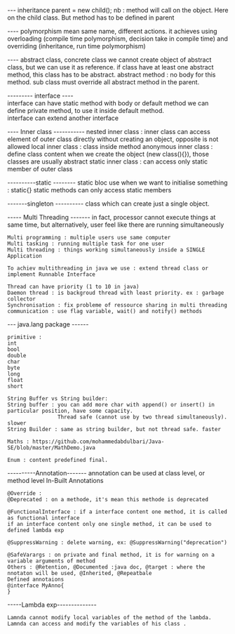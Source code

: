 --- inheritance
parent = new child();
nb : method will call on the object. Here on the child class. But method has to be defined in parent

---- polymorphism
    mean same name, different actions.
    it achieves using overloading (compile time polymorphism, decision take in compile time) 
    and overriding (inheritance, run time polymorphism)

---- abstract class, concrete class
    we cannot create object of abstract class, but we can use it as reference.
    if class have at least one abstract method, this class has to be abstract.
    abstract method : no body for this method.
    sub class must override all abstract method in the parent.

--------- interface  ----   
    interface can have static method with body or default method
    we can define private method, to use it inside default method.    
    interface can extend another interface

----  Inner class -----------
    nested inner class : inner class can access element of outer class directly without creating an object, opposite is not allowed
    local inner class : class inside method 
    anonymous inner class : define class content when we create the object (new class(){}), those classes are usually abstract
    static inner class : can access only static member of outer class

----------static --------
    static bloc use when we want to initialise something : static{}
    static methods can only access static members

-------singleton ----------
    class which can create just a single object.

----- Multi Threading -------
    in fact, processor cannot execute things at same time, but alternatively, user feel like there are running simultaneously
    
    Multi programming : multiple users use same computer
    Multi tasking : running multiple task for one user
    Multi threading : things working simultaneously inside a SINGLE Application

    To achiev multithreading in java we use : extend thread class or implement Runnable Interface

    Thread can have priority (1 to 10 in java)
    Daemon thread : is backgroud thread with least priority. ex : garbage collector
    Synchronisation : fix probleme of ressource sharing in multi threading
    communication : use flag variable, wait() and notify() methods

--- java.lang package ------

    primitive : 
    int
    bool
    double
    char
    byte
    long
    float
    short

    String Buffer vs String builder:
    String buffer : you can add more char with append() or insert() in particular position, have some capacity.
                    Thread safe (cannot use by two thread simultaneously). slower
    String Builder : same as string builder, but not thread safe. faster

    Maths : https://github.com/mohammedabdulbari/Java-SE/blob/master/MathDemo.java

    Enum : content predefined final.

----------Annotation-------
    annotation can be used at class level, or method level
    In-Built Annotations

    @Override :
    @Deprecated : on a methode, it's mean this methode is deprecated

    @FunctionalInterface : if a interface content one method, it is called as functional interface
    if an interface content only one single method, it can be used to defined lambda exp

    @SuppressWarning : delete warning, ex: @SuppressWarning("deprecation")

    @SafeVarargs : on private and final method, it is for warning on a variable arguments of method
    Others : @Retention, @Documented :java doc, @target : where the nnotaton will be used, @Inherited, @Repeatbale
    Defined annotaions
    @interface MyAnno{
    }

-----Lambda exp--------------

    Lamnda cannot modify local variables of the method of the lambda.
    Lamnda can access and modify the variables of his class .